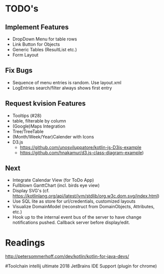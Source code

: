 # TODO's
## Implement Features
* DropDown Menu for table rows
* Link Button for Objects
* Generic Tables (ResultList etc.)
* Form Layout

## Fix Bugs   
* Sequence of menu entries is random. Use layout.xml
* LogEntries search/filter always shows first entry 

## Request kvision Features
* Tooltips (#28)
* table, filterable by column
* (Google)Maps Integration
* Tree/TreeTable
* (Month/Week/Year)Calender with Icons
* D3.js 
    * https://github.com/unosviluppatore/kotlin-js-D3js-example
    * https://github.com/hnakamur/d3.js-class-diagram-example)

## Next 
* Integrate Calendar View (for ToDo App)
* Fullblown GanttChart (incl. birds eye view)
* Display SVG's (cf. https://kotlinlang.org/api/latest/jvm/stdlib/org.w3c.dom.svg/index.html)
* Use SQL lite as store for url/credentials, customized layouts
* Visualize DomainModel (reconstruct from DomainObjects, Attributes, etc.)
* Hook up to the internal event bus of the server to have change notifications pushed. 
Callback server before display/edit. 

# Readings
http://petersommerhoff.com/dev/kotlin/kotlin-for-java-devs/

#Toolchain
intellij ultimate 2018
JetBrains IDE Support (plugin for chrome)
